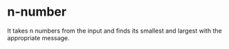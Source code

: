 # n-number
It takes n numbers from the input and finds its smallest and largest with the appropriate message.

